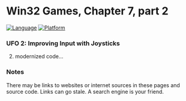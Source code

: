 # Win32 Games, Chapter 7, part 2
[![Language](https://img.shields.io/badge/Language%20-C++-blue.svg)](https://github.com/GeorgePimpleton/Win32-games/)
[![Platform](https://img.shields.io/badge/Platform%20-Win32-blue.svg)](https://github.com/GeorgePimpleton/Win32-games/)
### UFO 2: Improving Input with Joysticks

2. modernized code...

### Notes
There may be links to websites or internet sources in these pages and source code. Links can go stale. A search engine is your friend.

